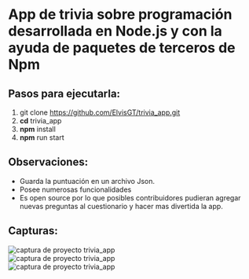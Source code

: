 # App de trivia sobre programación desarrollada en Node.js y con la ayuda de paquetes de terceros de Npm

## Pasos para ejecutarla:
1. git clone https://github.com/ElvisGT/trivia_app.git
2. **cd** trivia_app
3. **npm** install
4. **npm** run start

## Observaciones:
- Guarda la puntuación en un archivo Json.
- Posee numerosas funcionalidades
- Es open source por lo que posibles contribuidores pudieran agregar nuevas preguntas al cuestionario y hacer mas divertida la app.

## Capturas:
<img src="https://i.ibb.co/b6kb6gc/trivia2.png" alt="captura de proyecto trivia_app"/>
<br />
<img src="https://i.ibb.co/pxqW0wj/trivia3.png" alt="captura de proyecto trivia_app"/>
<br />
<img src="https://i.ibb.co/MR4Ht14/trivia1.png" alt="captura de proyecto trivia_app"/>
